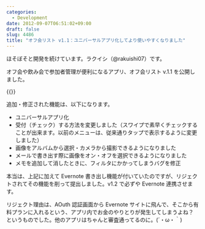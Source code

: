 ```yaml
---
categories:
  - Development
date: 2012-09-07T06:51:02+09:00
draft: false
slug: 4486
title: "オフ会リスト v1.1：ユニバーサルアプリ化してより使いやすくなりました"
---
```


ほそぼそと開発を続けています。ラクイシ（@rakuishi07）です。

オフ会や飲み会で参加者管理が便利になるアプリ、オフ会リスト v.1.1 を公開しました。

{{<app id="533017985" title="オフ会リスト - 参加者管理を簡単に 1.1（￥170）" src="http://a4.mzstatic.com/us/r1000/115/Purple/v4/a2/1d/c1/a21dc1e5-d030-e1b5-f93a-cda24567a048/mza_7142949790401148668.100x100-75.png">}}

追加・修正された機能は、以下になります。

* ユニバーサルアプリ化
* 受付（チェック）する方法を変更しました（スワイプで素早くチェックすることが出来ます。以前のメニューは、従来通りタップで表示するように変更しました）
* 画像をアルバムから選択・カメラから撮影できるようになりました
* メールで書き出す際に画像をオン・オフを選択できるようになりました
* メモを追加して消したときに、フィルタにかかってしまうバグを修正

本当は、上記に加えて Evernote 書き出し機能が付いていたのですが、リジェクトされてその機能を削って提出しました。v1.2 で必ずや Evernote 連携させます。

リジェクト理由は、AOuth 認証画面から Evernote サイトに飛んで、そこから有料プランに入れるという、アプリ内でお金のやりとりが発生してしまうよね？ というものでした。他のアプリはちゃんと審査通ってるのに。(´・ω・｀)
